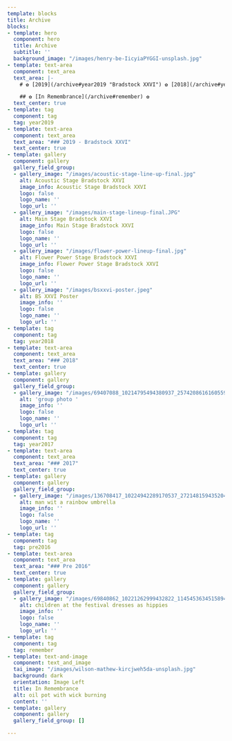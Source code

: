 ```yaml
---
template: blocks
title: Archive
blocks:
- template: hero
  component: hero
  title: Archive
  subtitle: ''
  background_image: "/images/henry-be-IicyiaPYGGI-unsplash.jpg"
- template: text-area
  component: text_area
  text_area: |-
    # ✿ [2019](/archive#year2019 "Bradstock XXVI") ✿ [2018](/archive#year2018 "2018") ✿ [2017](/archive#year2017 "2017") ✿ [pre 2016](/archive#pre2016 "pre 2016") ✿

    ## ✿ [In Remembrance](/archive#remember) ✿
  text_center: true
- template: tag
  component: tag
  tag: year2019
- template: text-area
  component: text_area
  text_area: "### 2019 - Bradstock XXVI"
  text_center: true
- template: gallery
  component: gallery
  gallery_field_group:
  - gallery_image: "/images/acoustic-stage-line-up-final.jpg"
    alt: Acoustic Stage Bradstock XXVI
    image_info: Acoustic Stage Bradstock XXVI
    logo: false
    logo_name: ''
    logo_url: ''
  - gallery_image: "/images/main-stage-lineup-final.JPG"
    alt: Main Stage Bradstock XXVI
    image_info: Main Stage Bradstock XXVI
    logo: false
    logo_name: ''
    logo_url: ''
  - gallery_image: "/images/flower-power-lineup-final.jpg"
    alt: Flower Power Stage Bradstock XXVI
    image_info: Flower Power Stage Bradstock XXVI
    logo: false
    logo_name: ''
    logo_url: ''
  - gallery_image: "/images/bsxxvi-poster.jpeg"
    alt: BS XXVI Poster
    image_info: ''
    logo: false
    logo_name: ''
    logo_url: ''
- template: tag
  component: tag
  tag: year2018
- template: text-area
  component: text_area
  text_area: "### 2018"
  text_center: true
- template: gallery
  component: gallery
  gallery_field_group:
  - gallery_image: "/images/69407088_10214795494380937_2574208616160559104_n.jpg"
    alt: 'group photo '
    image_info: ''
    logo: false
    logo_name: ''
    logo_url: ''
- template: tag
  component: tag
  tag: year2017
- template: text-area
  component: text_area
  text_area: "### 2017"
  text_center: true
- template: gallery
  component: gallery
  gallery_field_group:
  - gallery_image: "/images/136708417_10224942289170537_2721481594352044058_n.jpg"
    alt: man wit a rainbow umbrella
    image_info: ''
    logo: false
    logo_name: ''
    logo_url: ''
- template: tag
  component: tag
  tag: pre2016
- template: text-area
  component: text_area
  text_area: "### Pre 2016"
  text_center: true
- template: gallery
  component: gallery
  gallery_field_group:
  - gallery_image: "/images/69840862_10221262999432822_1145453634515894272_n.jpg"
    alt: children at the festival dresses as hippies
    image_info: ''
    logo: false
    logo_name: ''
    logo_url: ''
- template: tag
  component: tag
  tag: remember
- template: text-and-image
  component: text_and_image
  tai_image: "/images/wilson-mathew-kircjweh5da-unsplash.jpg"
  background: dark
  orientation: Image Left
  title: In Remembrance
  alt: oil pot with wick burning
  content: ''
- template: gallery
  component: gallery
  gallery_field_group: []

---
```

